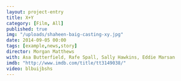 ```yaml
---
layout: project-entry
title: X+Y
category: [Film, All]
published: true
img: "/uploads/shaheen-baig-casting-xy.jpg"
date: 2014-09-05 00:00
tags: [example,news,story]
director: Morgan Matthews
with: Asa Butterfield, Rafe Spall, Sally Hawkins, Eddie Marsan
imdb: "http://www.imdb.com/title/tt3149038/"
video: blbuijbshs
---
```



